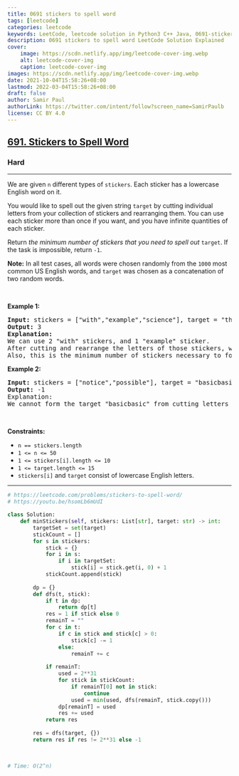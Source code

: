 ```yaml
---
title: 0691 stickers to spell word
tags: [leetcode]
categories: leetcode
keywords: LeetCode, leetcode solution in Python3 C++ Java, 0691-stickers-to-spell-word solution
description: 0691 stickers to spell word LeetCode Solution Explained
cover:
    image: https://scdn.netlify.app/img/leetcode-cover-img.webp
    alt: leetcode-cover-img
    caption: leetcode-cover-img
images: https://scdn.netlify.app/img/leetcode-cover-img.webp
date: 2021-10-04T15:58:26+08:00
lastmod: 2022-03-04T15:58:26+08:00
draft: false
author: Samir Paul
authorLink: https://twitter.com/intent/follow?screen_name=SamirPaulb
license: CC BY 4.0
---
```



<h2><a href="https://leetcode.com/problems/stickers-to-spell-word/">691. Stickers to Spell Word</a></h2><h3>Hard</h3><hr><div><p>We are given <code>n</code> different types of <code>stickers</code>. Each sticker has a lowercase English word on it.</p>

<p>You would like to spell out the given string <code>target</code> by cutting individual letters from your collection of stickers and rearranging them. You can use each sticker more than once if you want, and you have infinite quantities of each sticker.</p>

<p>Return <em>the minimum number of stickers that you need to spell out </em><code>target</code>. If the task is impossible, return <code>-1</code>.</p>

<p><strong>Note:</strong> In all test cases, all words were chosen randomly from the <code>1000</code> most common US English words, and <code>target</code> was chosen as a concatenation of two random words.</p>

<p>&nbsp;</p>
<p><strong class="example">Example 1:</strong></p>

<pre><strong>Input:</strong> stickers = ["with","example","science"], target = "thehat"
<strong>Output:</strong> 3
<strong>Explanation:</strong>
We can use 2 "with" stickers, and 1 "example" sticker.
After cutting and rearrange the letters of those stickers, we can form the target "thehat".
Also, this is the minimum number of stickers necessary to form the target string.
</pre>

<p><strong class="example">Example 2:</strong></p>

<pre><strong>Input:</strong> stickers = ["notice","possible"], target = "basicbasic"
<strong>Output:</strong> -1
Explanation:
We cannot form the target "basicbasic" from cutting letters from the given stickers.
</pre>

<p>&nbsp;</p>
<p><strong>Constraints:</strong></p>

<ul>
	<li><code>n == stickers.length</code></li>
	<li><code>1 &lt;= n &lt;= 50</code></li>
	<li><code>1 &lt;= stickers[i].length &lt;= 10</code></li>
	<li><code>1 &lt;= target.length &lt;= 15</code></li>
	<li><code>stickers[i]</code> and <code>target</code> consist of lowercase English letters.</li>
</ul>
</div>

---




```python
# https://leetcode.com/problems/stickers-to-spell-word/
# https://youtu.be/hsomLb6mUdI

class Solution:
    def minStickers(self, stickers: List[str], target: str) -> int:
        targetSet = set(target)
        stickCount = []
        for s in stickers:
            stick = {}
            for i in s:
                if i in targetSet:
                    stick[i] = stick.get(i, 0) + 1
            stickCount.append(stick)
        
        dp = {}
        def dfs(t, stick):
            if t in dp:
                return dp[t]
            res = 1 if stick else 0
            remainT = ""
            for c in t:
                if c in stick and stick[c] > 0:
                    stick[c] -= 1
                else:
                    remainT += c
            
            if remainT:
                used = 2**31
                for stick in stickCount:
                    if remainT[0] not in stick:
                        continue
                    used = min(used, dfs(remainT, stick.copy()))
                dp[remainT] = used
                res += used
            return res
        
        res = dfs(target, {})
        return res if res != 2**31 else -1
            
        
        
# Time: O(2^n)
```
